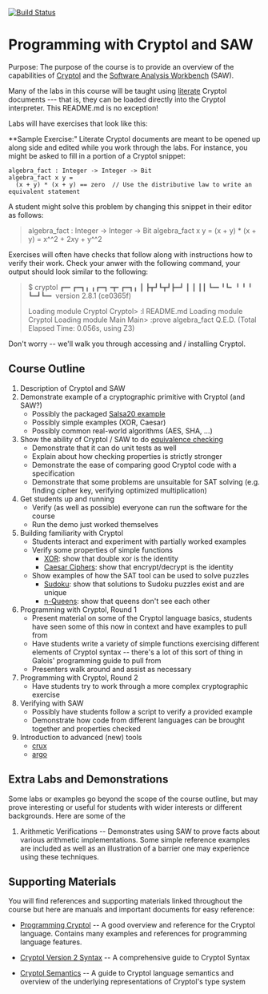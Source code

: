 [![Build Status](https://travis-ci.com/weaversa/cryptol-course.svg?branch=master)](https://travis-ci.com/weaversa/cryptol-course)

# Programming with Cryptol and SAW

Purpose: The purpose of the course is to provide an overview of the
capabilities of [Cryptol](https://github.com/GaloisInc/cryptol) and the [Software Analysis Workbench](https://github.com/GaloisInc/saw-script) (SAW).

Many of the labs in this course will be taught using [literate](https://en.wikipedia.org/wiki/Literate_programming) Cryptol documents --- that is, they can be loaded directly
into the Cryptol interpreter. This README.md is no exception!

Labs will have exercises that look like this:

**Sample Exercise:" Literate Cryptol documents are meant to be opened up along
side and edited while you work through the labs. For instance, you might be
asked to fill in a portion of a Cryptol snippet:

```
algebra_fact : Integer -> Integer -> Bit
algebra_fact x y =
  (x + y) * (x + y) == zero  // Use the distributive law to write an equivalent statement
```

A student might solve this problem by changing this snippet in their editor as follows:

> algebra_fact : Integer -> Integer -> Bit
> algebra_fact x y =
>   (x + y) * (x + y) = x^^2 + 2*x*y + y^^2 

Exercises will often have checks that follow along with instructions how to verify 
their work. Check your anwer with the following command, your output should look
similar to the following:

> $ cryptol
> ┏━╸┏━┓╻ ╻┏━┓╺┳╸┏━┓╻
> ┃  ┣┳┛┗┳┛┣━┛ ┃ ┃ ┃┃
> ┗━╸╹┗╸ ╹ ╹   ╹ ┗━┛┗━╸
> version 2.8.1 (ce0365f)
> 
> Loading module Cryptol
> Cryptol> :l README.md
> Loading module Cryptol
> Loading module Main
> Main> :prove algebra_fact 
> Q.E.D.
> (Total Elapsed Time: 0.056s, using Z3)

Don't worry -- we'll walk you through accessing and / installing Cryptol.

## Course Outline

1. Description of Cryptol and SAW
2. Demonstrate example of a cryptographic primitive with Cryptol (and SAW?)
   - Possibly the packaged [Salsa20 example](https://github.com/GaloisInc/saw-script/tree/master/examples/salsa20)
   - Possibly simple examples (XOR, Caesar)
   - Possibly common real-world algorithms (AES, SHA, ...)
3. Show the ability of Cryptol / SAW to do [equivalence checking](https://en.wikipedia.org/wiki/Formal_equivalence_checking)
   - Demonstrate that it can do unit tests as well
   - Explain about how checking properties is strictly stronger
   - Demonstrate the ease of comparing good Cryptol code with a specification
   - Demonstrate that some problems are unsuitable for SAT solving
     (e.g. finding cipher key, verifying optimized multiplication)
4. Get students up and running
   - Verify (as well as possible) everyone can run the software for the course
   - Run the demo just worked themselves
5. Building familiarity with Cryptol
   - Students interact and experiment with partially worked examples
   - Verify some properties of simple functions
      - [XOR](https://github.com/GaloisInc/cryptol/blob/master/examples/xor_cipher.cry): show that double xor is the identity
      - [Caesar Ciphers](labs/Demos/Caesar.md): show that encrypt/decrypt is the identity
   - Show examples of how the SAT tool can be used to solve puzzles
      - [Sudoku](labs/Demos/Sudoku.md): show that solutions to Sudoku puzzles exist and are unique
      - [n-Queens](labs/Demos/NQueens.md): show that queens don't see each other
6. Programming with Cryptol, Round 1
   - Present material on some of the Cryptol language basics, students have seen
     some of this now in context and have examples to pull from
   - Have students write a variety of simple functions exercising different
     elements of Cryptol syntax -- there's a lot of this sort of thing in
     Galois' programming guide to pull from
   - Presenters walk around and assist as necessary
7. Programming with Cryptol, Round 2
   - Have students try to work through a more complex cryptographic exercise
8. Verifying with SAW
   - Possibly have students follow a script to verify a provided example
   - Demonstrate how code from different languages can be brought together and
     properties checked
9. Introduction to advanced (new) tools
   - [crux](https://github.com/GaloisInc/crucible)
   - [argo](https://github.com/GaloisInc/argo)

## Extra Labs and Demonstrations

Some labs or examples go beyond the scope of the course outline, but may prove 
interesting or useful for students with wider interests or different 
backgrounds. Here are some of the 

1. Arithmetic Verifications -- Demonstrates using SAW to prove facts about
various arithmetic implementations. Some simple reference examples are included
as well as an illustration of a barrier one may experience using these
techniques.

## Supporting Materials

You will find references and supporting materials linked throughout the course
but here are manuals and important documents for easy reference:

* [Programming Cryptol](https://github.com/GaloisInc/cryptol/blob/master/docs/ProgrammingCryptol.pdf) -- A good overview and reference for the Cryptol language. Contains many examples and references for programming language features.

* [Cryptol Version 2 Syntax](https://github.com/GaloisInc/cryptol/blob/master/docs/Syntax.pdf) -- A comprehensive guide to Cryptol Syntax

* [Cryptol Semantics](https://github.com/GaloisInc/cryptol/blob/master/docs/Semantics.pdf) -- A guide to Cryptol language semantics and overview of the underlying representations of Cryptol's type system

